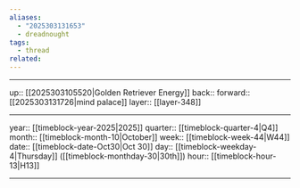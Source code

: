 ```yaml
---
aliases:
  - "2025303131653"
  - dreadnought
tags:
  - thread
related:
---
```




***

up:: [[2025303105520|Golden Retriever Energy]]
back:: 
forward:: [[2025303131726|mind palace]]
layer:: [[layer-348]]

***

year:: [[timeblock-year-2025|2025]]
quarter:: [[timeblock-quarter-4|Q4]]
month:: [[timeblock-month-10|October]]
week:: [[timeblock-week-44|W44]]
date:: [[timeblock-date-Oct30|Oct 30]]
day:: [[timeblock-weekday-4|Thursday]] ([[timeblock-monthday-30|30th]])
hour:: [[timeblock-hour-13|H13]]

***
